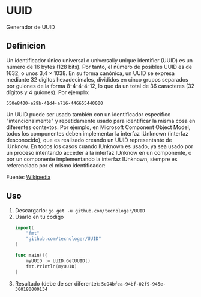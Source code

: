 # UUID

Generador de UUID

## Definicion

Un identificador único universal o universally unique identifier (UUID) es un número de 16 bytes (128 bits). Por tanto, el número de posibles UUID es de 1632, o unos 3,4 × 1038. En su forma canónica, un UUID se expresa mediante 32 dígitos hexadecimales, divididos en cinco grupos separados por guiones de la forma 8-4-4-4-12, lo que da un total de 36 caracteres (32 dígitos y 4 guiones). Por ejemplo:

`550e8400-e29b-41d4-a716-446655440000`

Un UUID puede ser usado también con un identificador específico "intencionalmente" y repetidamente usado para identificar la misma cosa en diferentes contextos. Por ejemplo, en Microsoft Component Object Model, todos los componentes deben implementar la interfaz IUnknown (interfaz desconocido), que es realizado creando un UUID representante de IUnknow. En todos los casos cuando IUnknown es usado, ya sea usado por un proceso intentando acceder a la interfaz IUnknow en un componente, o por un componente implementando la interfaz IUnknown, siempre es referenciado por el mismo identificador:

Fuente: [Wikipedia][1]

## Uso

1. Descargarlo: `go get -u github.com/tecnologer/UUID`
2. Usarlo en tu codigo
    ```Go
    import(
        "fmt"
        "github.com/tecnologer/UUID"
    )

    func main(){
        myUUID := UUID.GetUUID()
        fmt.Println(myUUID)
    }
3. Resultado (debe de ser diferente): `5e94bfea-94bf-02f9-945e-300180000134`

[1]: <https://es.wikipedia.org/wiki/Identificador_%C3%BAnico_universal>
